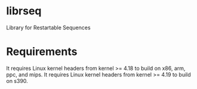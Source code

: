 # librseq
Library for Restartable Sequences

# Requirements

It requires Linux kernel headers from kernel >= 4.18 to build on x86, arm, ppc,
and mips. It requires Linux kernel headers from kernel >= 4.19 to build on
s390.
